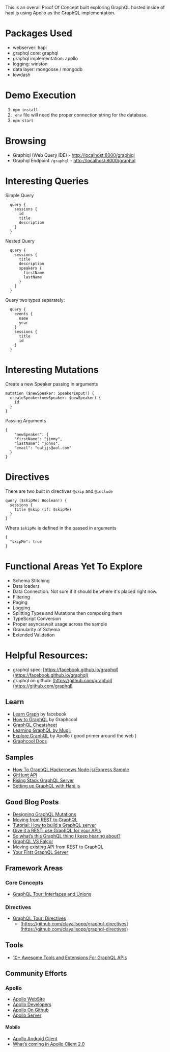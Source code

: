 This is an overall Proof Of Concept built exploring GraphQL hosted inside of hapi.js using Apollo as the GraphQL implementation.

# Packages Used
* webserver: hapi
* graphql core: graphql
* graphql implementation: apollo
* logging: winston
* data layer: mongoose / mongodb
* lowdash

# Demo Execution
1. `npm install`
2. `.env` file will need the proper connection string for the database.
3. `npm start`

# Browsing
* Graphiql (Web Query IDE) - [http://localhost:8000/graphiql](http://localhost:8000/graphiql)
* Graphql Endpoint `/graphql` - [http://localhost:8000/graphql](http://localhost:8000/graphql)

# Interesting Queries

Simple Query

```
  query {
    sessions {
      id
      title
      description
    }
  }
```

Nested Query
```
  query {
    sessions {
      title
      description
      speakers {
        firstName
        lastName
      }
    }
  }
```

Query two types separately:
```
  query {
    events {
      name
      year
    }
    sessions {
      title
      id
    }
  }
```

# Interesting Mutations

Create a new Speaker passing in arguments
```
mutation ($newSpeaker: SpeakerInput!) {
  createSpeaker(newSpeaker: $newSpeaker) {
    id
  }
}
```
Passing Arguments

```
{
	"newSpeaker": {
    "firstName": "jimmy",
    "lastName": "johns",
    "email": "eatjjs@aol.com"
  }
}
```

# Directives

There are two built in directives `@skip` and `@include`

```
query ($skipMe: Boolean!) {
  sessions {
    title @skip (if: $skipMe)
  }
}
```
Where `$skipMe` is defined in the passed in arguments
```
{
  "skipMe": true
}
```

# Functional Areas Yet To Explore
  * Schema Stitching
  * Data loaders
  * Data Connection. Not sure if it should be where it's placed right now.
  * Filtering
  * Paging
  * Logging
  * Splitting Types and Mutations then composing them
  * TypeScript Conversion
  * Proper async\await usage across the sample
  * Granularity of Schema
  * Extended Validation

# Helpful Resources:

  * graphql spec: [https://facebook.github.io/graphql](https://facebook.github.io/graphql)
  * graphql on github: [https://github.com/graphql](https://github.com/graphql)

## Learn  
  * [Learn Graph](http://graphql.org/learn) by facebook
  * [How to GraphQL](https://www.howtographql.com/) by Graphcool
  * [GraphQL Cheatsheet](https://github.com/sogko/graphql-schema-language-cheat-sheet)
  * [Learning GraphQL by Mugli](https://github.com/mugli/learning-graphql)
  * [Explore GraphQL](https://www.graphql.com) by Apollo ( good primer around the web )
  * [Graphcool Docs](https://www.graph.cool/docs/)

## Samples
  * [How To GraphQL Hackernews Node.js/Express Sample](https://github.com/howtographql/graphql-js)
  * [GitHunt API](https://github.com/apollographql/GitHunt-API)
  * [Rising Stack GraphQL Server](https://github.com/RisingStack/graphql-server)
  * [Setting up GraphQL with Hapi.js](https://blog.callstack.io/super-simple-graphql-server-with-hapi-js-mongodb-and-a-new-apollo-server-41418ded2faf)

## Good Blog Posts
  * [Designing GraphQL Mutations](https://dev-blog.apollodata.com/designing-graphql-mutations-e09de826ed97)
  * [Moving from REST to GraphQL](https://medium.com/@frikille/moving-from-rest-to-graphql-e3650b6f5247)
  * [Tutorial: How to build a GraphQL server](https://dev-blog.apollodata.com/tutorial-building-a-graphql-server-cddaa023c035)
  * [Give it a REST: use GraphQL for your APIs](https://medium.freecodecamp.org/give-it-a-rest-use-graphql-for-your-apis-40a2761e6336)
  * [So what’s this GraphQL thing I keep hearing about?](https://medium.freecodecamp.org/so-whats-this-graphql-thing-i-keep-hearing-about-baf4d36c20cf)
  * [GraphQL VS Falcor](https://dev-blog.apollodata.com/graphql-vs-falcor-4f1e9cbf7504)
  * [Moving existing API from REST to GraphQL](https://medium.com/@raxwunter/moving-existing-api-from-rest-to-graphql-205bab22c184)
  * [Your First GraphQL Server](https://medium.com/the-graphqlhub/your-first-graphql-server-3c766ab4f0a2)

## Framework Areas
### Core Concepts
  * [GraphQL Tour: Interfaces and Unions](https://medium.com/the-graphqlhub/graphql-tour-interfaces-and-unions-7dd5be35de0d)

### Directives
  * [GraphQL Tour: Directives](https://medium.com/the-graphqlhub/graphql-tour-directives-558dee4fa903)
    * [https://github.com/clayallsopp/graphql-directives](https://github.com/clayallsopp/graphql-directives)

## Tools
  * [10+ Awesome Tools and Extensions For GraphQL APIs](https://nordicapis.com/10-awesome-tools-and-extensions-for-graphql-apis/)

## Community Efforts
### Apollo
  * [Apollo WebSite](https://www.apollodata.com/)
  * [Apollo Developers](http://dev.apollodata.com/)
  * [Apollo On Github](https://github.com/apollographql)
  * [Apollo Server](https://github.com/apollographql/apollo-server)

#### Mobile
  * [Apollo Android Client](https://dev-blog.apollodata.com/launching-apollo-graphql-on-android-40ee0b5789bd)
  * [What’s coming in Apollo Client 2.0](https://dev-blog.apollodata.com/whats-coming-in-apollo-client-2-0-bcd8ea64acbd)
